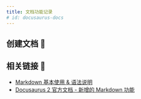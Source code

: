 ```yaml
---
title: 文档功能记录
# id: docusaurus-docs
---
```


## 创建文档 📝


## 相关链接 🔗

- [Markdown 基本使用 & 语法说明](https://shd101wyy.github.io/markdown-preview-enhanced/#/zh-cn/markdown-basics)
- [Docusaurus 2 官方文档 - 新增的 Markdown 功能](https://www.docusaurus.cn/docs/markdown-features)
